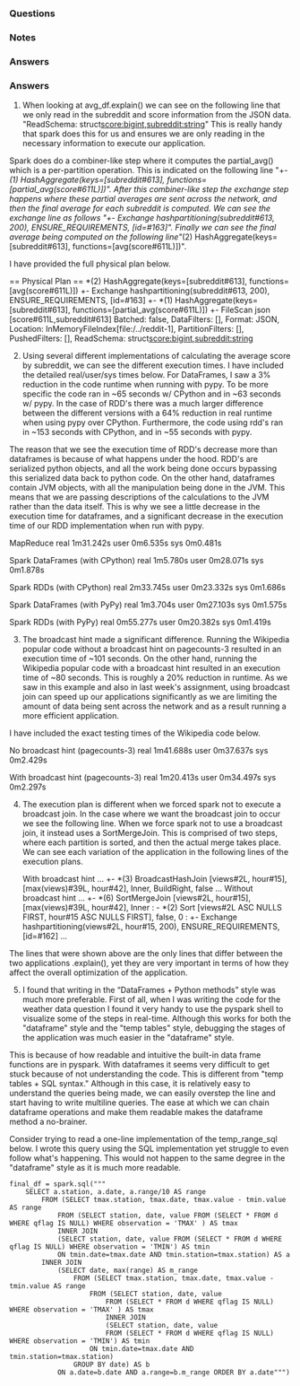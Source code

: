 ### Questions

### Notes


### Answers

### Answers

1. When looking at avg_df.explain() we can see on the following line that we only read in the subreddit and score information from the JSON data. "ReadSchema: struct<score:bigint,subreddit:string>" This is really handy that spark does this for us and ensures we are only reading in the necessary information to execute our application.

Spark does do a combiner-like step where it computes the partial_avg() which is a per-partition operation. This is indicated on the following line "+- *(1) HashAggregate(keys=[subreddit#613], functions=[partial_avg(score#611L)])". After this combiner-like step the exchange step happens where these partial averages are sent across the network, and then the final average for each subreddit is computed. We can see the exchange line as follows "+- Exchange hashpartitioning(subreddit#613, 200), ENSURE_REQUIREMENTS, [id=#163]". Finally we can see the final average being computed on the following line"*(2) HashAggregate(keys=[subreddit#613], functions=[avg(score#611L)])".

I have provided the full physical plan below.

   == Physical Plan ==
   *(2) HashAggregate(keys=[subreddit#613], functions=[avg(score#611L)])
   +- Exchange hashpartitioning(subreddit#613, 200), ENSURE_REQUIREMENTS, [id=#163]
      +- *(1) HashAggregate(keys=[subreddit#613], functions=[partial_avg(score#611L)])
         +- FileScan json [score#611L,subreddit#613] Batched: false, DataFilters: [], Format: JSON, Location: InMemoryFileIndex[file:/../reddit-1], PartitionFilters: [], PushedFilters: [], ReadSchema: struct<score:bigint,subreddit:string>

2. Using several different implementations of calculating the average score by subreddit, we can see the different execution times. I have included the detailed real/user/sys times below. For DataFrames, I saw a 3% reduction in the code runtime when running with pypy. To be more specific the code ran in ~65 seconds w/ CPython and in ~63 seconds w/ pypy. In the case of RDD's there was a much larger difference between the different versions with a 64% reduction in real runtime when using pypy over CPython. Furthermore, the code using rdd's ran in ~153 seconds with CPython, and in ~55 seconds with pypy.

The reason that we see the execution time of RDD's decrease more than dataframes is because of what happens under the hood. RDD's are serialized python objects, and all the work being done occurs bypassing this serialized data back to python code. On the other hand, dataframes contain JVM objects, with all the manipulation being done in the JVM. This means that we are passing descriptions of the calculations to the JVM rather than the data itself. This is why we see a little decrease in the execution time for dataframes, and a significant decrease in the execution time of our RDD implementation when run with pypy.


   MapReduce
      real	1m31.242s
      user	0m6.535s
      sys	0m0.481s

   Spark DataFrames (with CPython)
      real	1m5.780s
      user	0m28.071s
      sys	0m1.878s 

   Spark RDDs (with CPython)
      real	2m33.745s
      user	0m23.332s
      sys	0m1.686s

   Spark DataFrames (with PyPy)
      real	1m3.704s
      user	0m27.103s
      sys	0m1.575s

   Spark RDDs (with PyPy)
      real	0m55.277s
      user	0m20.382s
      sys	0m1.419s

3. The broadcast hint made a significant difference. Running the Wikipedia popular code without a broadcast hint on pagecounts-3 resulted in an execution time of ~101 seconds. On the other hand, running the Wikipedia popular code with a broadcast hint resulted in an execution time of ~80 seconds. This is roughly a 20% reduction in runtime. As we saw in this example and also in last week's assignment, using broadcast join can speed up our applications significantly as we are limiting the amount of data being sent across the network and as a result running a more efficient application.

I have included the exact testing times of the Wikipedia code below.

No broadcast hint (pagecounts-3)
   real    1m41.688s
   user    0m37.637s
   sys     0m2.429s

With broadcast hint (pagecounts-3)
   real    1m20.413s
   user    0m34.497s
   sys     0m2.297s


4. The execution plan is different when we forced spark not to execute a broadcast join. In the case where we want the broadcast join to occur we see the following line. When we force spark not to use a broadcast join, it instead uses a SortMergeJoin. This is comprised of two steps, where each partition is sorted, and then the actual merge takes place. We can see each variation of the application in the following lines of the execution plans.

   
   With broadcast hint
      ... 
      +- *(3) BroadcastHashJoin [views#2L, hour#15], [max(views)#39L, hour#42], Inner, BuildRight, false
      ... 
   Without broadcast hint
      ... 
      +- *(6) SortMergeJoin [views#2L, hour#15], [max(views)#39L, hour#42], Inner
      :  - *(2) Sort [views#2L ASC NULLS FIRST, hour#15 ASC NULLS FIRST], false, 0
      :     +- Exchange hashpartitioning(views#2L, hour#15, 200), ENSURE_REQUIREMENTS, [id=#162]
      ... 

The lines that were shown above are the only lines that differ between the two applications .explain(), yet they are very important in terms of how they affect the overall optimization of the application. 

5. I found that writing in the “DataFrames + Python methods” style was much more preferable. First of all, when I was writing the code for the weather data question I found it very handy to use the pyspark shell to visualize some of the steps in real-time. Although this works for both the "dataframe" style and the "temp tables" style, debugging the stages of the application was much easier in the "dataframe" style.

This is because of how readable and intuitive the built-in data frame functions are in pyspark. With dataframes it seems very difficult to get stuck because of not understanding the code. This is different from "temp tables + SQL syntax." Although in this case, it is relatively easy to understand the queries being made, we can easily overstep the line and start having to write multiline queries. The ease at which we can chain dataframe operations and make them readable makes the dataframe method a no-brainer.

Consider trying to read a one-line implementation of the temp_range_sql below. I wrote this query using the SQL implementation yet struggle to even follow what's happening. This would not happen to the same degree in the "dataframe" style as it is much more readable.

    final_df = spark.sql("""
        SELECT a.station, a.date, a.range/10 AS range
            FROM (SELECT tmax.station, tmax.date, tmax.value - tmin.value AS range 
                FROM (SELECT station, date, value FROM (SELECT * FROM d WHERE qflag IS NULL) WHERE observation = 'TMAX' ) AS tmax 
                INNER JOIN 
                (SELECT station, date, value FROM (SELECT * FROM d WHERE qflag IS NULL) WHERE observation = 'TMIN') AS tmin 
                ON tmin.date=tmax.date AND tmin.station=tmax.station) AS a 
            INNER JOIN 
                (SELECT date, max(range) AS m_range 
                    FROM (SELECT tmax.station, tmax.date, tmax.value - tmin.value AS range 
                        FROM (SELECT station, date, value 
                            FROM (SELECT * FROM d WHERE qflag IS NULL) WHERE observation = 'TMAX' ) AS tmax 
                            INNER JOIN 
                            (SELECT station, date, value 
                            FROM (SELECT * FROM d WHERE qflag IS NULL) WHERE observation = 'TMIN') AS tmin 
                        ON tmin.date=tmax.date AND tmin.station=tmax.station) 
                    GROUP BY date) AS b 
                ON a.date=b.date AND a.range=b.m_range ORDER BY a.date""")
